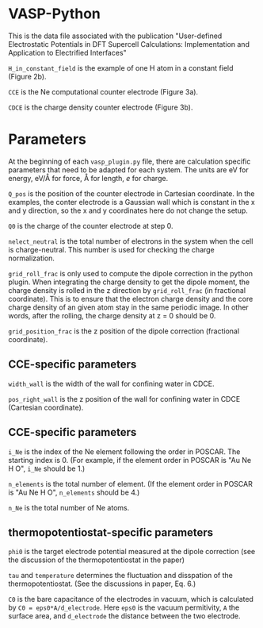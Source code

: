 # VASP-Python
This is the data file associated with the publication "User-defined Electrostatic Potentials in DFT Supercell Calculations: Implementation and Application to Electrified Interfaces"

`H_in_constant_field` is the example of one H atom in a constant field (Figure 2b).

`CCE` is the Ne computational counter electrode (Figure 3a).

`CDCE` is the charge density counter electrode (Figure 3b).

# Parameters
At the beginning of each `vasp_plugin.py` file, there are calculation specific parameters that need to be adapted for each system. The units are eV for energy, eV/Å for force, Å for length, $e$ for charge.  

`Q_pos` is the position of the counter electrode in Cartesian coordinate. In the examples, the conter electrode is a Gaussian wall which is constant in the x and y direction, so the x and y coordinates here do not change the setup.

`Q0` is the charge of the counter electrode at step 0.

`nelect_neutral` is the total number of electrons in the system when the cell is charge-neutral. This number is used for checking the charge normalization.

`grid_roll_frac` is only used to compute the dipole correction in the python plugin. When integrating the charge density to get the dipole moment, the charge density is rolled in the z direction by `grid_roll_frac` (in fractional coordinate). This is to ensure that the electron charge density and the core charge density of an given atom stay in the same periodic image. In other words, after the rolling, the charge density at z = 0 should be 0.   

`grid_position_frac` is the z position of the dipole correction (fractional coordinate).

## CCE-specific parameters
`width_wall` is the width of the wall for confining water in CDCE. 

`pos_right_wall` is the z position of the wall for confining water in CDCE (Cartesian coordinate).

## CCE-specific parameters
`i_Ne` is the index of the Ne element following the order in POSCAR. The starting index is 0. (For example, if the element order in POSCAR is "Au Ne H O", `i_Ne` should be 1.)

`n_elements` is the total number of element. (If the element order in POSCAR is "Au Ne H O", `n_elements` should be 4.)

`n_Ne` is the total number of Ne atoms. 

## thermopotentiostat-specific parameters
`phi0` is the target electrode potential measured at the dipole correction (see the discussion of the thermopotentiostat in the paper)

`tau` and `temperature` determines the fluctuation and disspation of the thermopotentiostat. (See the discussions in paper, Eq. 6.)

`C0` is the bare capacitance of the electrodes in vacuum, which is calculated by `C0 = eps0*A/d_electrode`. Here `eps0` is the vacuum permitivity, `A` the surface area, and `d_electrode` the distance between the two electrode.    

